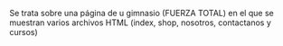 Se trata sobre una página de u gimnasio (FUERZA TOTAL) en el que se muestran varios archivos HTML (index, shop, nosotros, contactanos y cursos)
